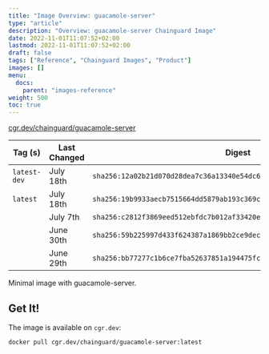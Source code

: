```yaml
---
title: "Image Overview: guacamole-server"
type: "article"
description: "Overview: guacamole-server Chainguard Image"
date: 2022-11-01T11:07:52+02:00
lastmod: 2022-11-01T11:07:52+02:00
draft: false
tags: ["Reference", "Chainguard Images", "Product"]
images: []
menu:
  docs:
    parent: "images-reference"
weight: 500
toc: true
---
```


[cgr.dev/chainguard/guacamole-server](https://github.com/chainguard-images/images/tree/main/images/guacamole-server)

| Tag (s)       | Last Changed | Digest                                                                    |
|---------------|--------------|---------------------------------------------------------------------------|
|  `latest-dev` | July 18th    | `sha256:12a02b21d070d28dea7c36a13340e54dc64403b5e9d51a1024e36cd4efc8a52e` |
|  `latest`     | July 18th    | `sha256:19b9933aecb7515664dd5879ab193c369cf66d59a453478038aeeda8ae6a6697` |
|               | July 7th     | `sha256:c2812f3869eed512ebfdc7b012af33420e76bbdf06839bab1cbe3fde749afeaa` |
|               | June 30th    | `sha256:59b225997d433f624387a1869bb2ce9dec50068eaa3f89cfdc7b3c81768525be` |
|               | June 29th    | `sha256:bb77277c1b6ce7fba52637851a194475fc9fc975c2a702e446256661f213c603` |



Minimal image with guacamole-server.

## Get It!

The image is available on `cgr.dev`:

```
docker pull cgr.dev/chainguard/guacamole-server:latest
```

